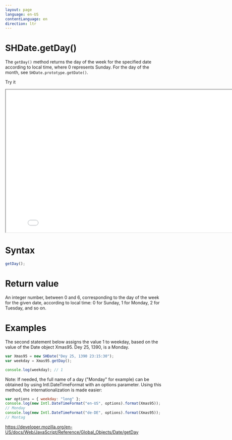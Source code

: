 ```yaml
---
layout: page
language: en-US
contentLanguage: en
direction: ltr
---
```


# SHDate.getDay()

The <code>getDay()</code> method returns the day of the week for the specified date according to local time, where 0 represents Sunday. For the day of the month, see <code>SHDate.prototype.getDate()</code>.

Try it

<iframe style="width: 830px; height: 460px;" src="/SHDateTime-js/examples/live.html?function=getDay" title="MDN Web Docs Interactive Example" loading="lazy"></iframe>
<br/>

# Syntax

```js
getDay();
```

# Return value

An integer number, between 0 and 6, corresponding to the day of the week for the given date, according to local time: 0 for Sunday, 1 for Monday, 2 for Tuesday, and so on.

# Examples

The second statement below assigns the value 1 to weekday, based on the value of the Date object Xmas95. Dey 25, 1390, is a Monday.

```js
var Xmas95 = new SHDate("Dey 25, 1390 23:15:30");
var weekday = Xmas95.getDay();

console.log(weekday); // 1
```

Note: If needed, the full name of a day ("Monday" for example) can be obtained by using Intl.DateTimeFormat with an options parameter. Using this method, the internationalization is made easier:

```js
var options = { weekday: "long" };
console.log(new Intl.DateTimeFormat("en-US", options).format(Xmas95));
// Monday
console.log(new Intl.DateTimeFormat("de-DE", options).format(Xmas95));
// Montag
```

https://developer.mozilla.org/en-US/docs/Web/JavaScript/Reference/Global_Objects/Date/getDay
